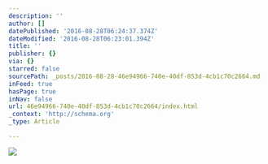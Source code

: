 ```yaml
---
description: ''
author: []
datePublished: '2016-08-28T06:24:37.374Z'
dateModified: '2016-08-28T06:23:01.394Z'
title: ''
publisher: {}
via: {}
starred: false
sourcePath: _posts/2016-08-28-46e94966-740e-40df-853d-4cb1c70c2664.md
inFeed: true
hasPage: true
inNav: false
url: 46e94966-740e-40df-853d-4cb1c70c2664/index.html
_context: 'http://schema.org'
_type: Article

---
```

![](https://the-grid-user-content.s3-us-west-2.amazonaws.com/6f7490a3-6a03-4b72-ab36-ded0fcb3ef6a.jpg)